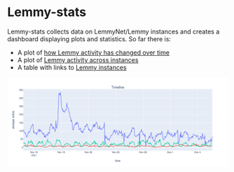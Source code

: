 # Lemmy-stats
Lemmy-stats collects data on LemmyNet/Lemmy instances and creates a dashboard displaying plots and statistics.
So far there is:
- A plot of [how Lemmy activity has changed over time](http://176.58.111.229/timeline)
- A plot of [Lemmy activity across instances](http://176.58.111.229/instance_comparison)
- A table with links to [Lemmy instances](http://176.58.111.229/latest_data)


![img.png](readme_files/img.png)